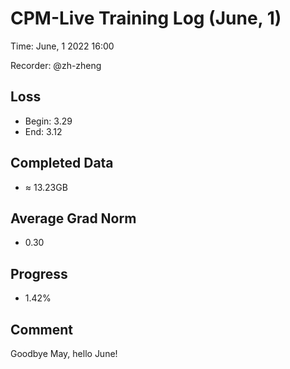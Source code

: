 
# CPM-Live Training Log (June, 1)

Time: June, 1 2022 16:00

Recorder: @zh-zheng

## Loss
- Begin: 3.29
- End: 3.12 
	
## Completed Data
- $\approx$ 13.23GB

## Average Grad Norm
- 0.30

## Progress
- 1.42%

## Comment

Goodbye May, hello June!

